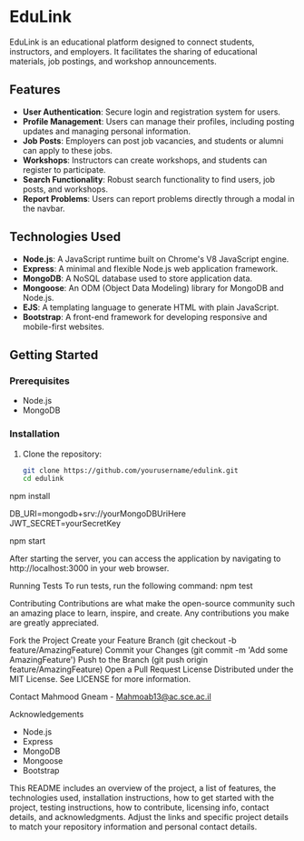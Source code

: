 # EduLink

EduLink is an educational platform designed to connect students, instructors, and employers. It facilitates the sharing of educational materials, job postings, and workshop announcements.

## Features

- **User Authentication**: Secure login and registration system for users.
- **Profile Management**: Users can manage their profiles, including posting updates and managing personal information.
- **Job Posts**: Employers can post job vacancies, and students or alumni can apply to these jobs.
- **Workshops**: Instructors can create workshops, and students can register to participate.
- **Search Functionality**: Robust search functionality to find users, job posts, and workshops.
- **Report Problems**: Users can report problems directly through a modal in the navbar.

## Technologies Used

- **Node.js**: A JavaScript runtime built on Chrome's V8 JavaScript engine.
- **Express**: A minimal and flexible Node.js web application framework.
- **MongoDB**: A NoSQL database used to store application data.
- **Mongoose**: An ODM (Object Data Modeling) library for MongoDB and Node.js.
- **EJS**: A templating language to generate HTML with plain JavaScript.
- **Bootstrap**: A front-end framework for developing responsive and mobile-first websites.

## Getting Started

### Prerequisites

- Node.js
- MongoDB

### Installation

1. Clone the repository:
   ```bash
   git clone https://github.com/yourusername/edulink.git
   cd edulink
npm install

DB_URI=mongodb+srv://yourMongoDBUriHere
JWT_SECRET=yourSecretKey

npm start


After starting the server, you can access the application by navigating to http://localhost:3000 in your web browser.

Running Tests
To run tests, run the following command:
npm test


Contributing
Contributions are what make the open-source community such an amazing place to learn, inspire, and create. Any contributions you make are greatly appreciated.

Fork the Project
Create your Feature Branch (git checkout -b feature/AmazingFeature)
Commit your Changes (git commit -m 'Add some AmazingFeature')
Push to the Branch (git push origin feature/AmazingFeature)
Open a Pull Request
License
Distributed under the MIT License. See LICENSE for more information.

Contact
Mahmood Gneam - Mahmoab13@ac.sce.ac.il



Acknowledgements
* Node.js
* Express
* MongoDB
* Mongoose
* Bootstrap

This README includes an overview of the project, a list of features, the technologies used, installation instructions, how to get started with the project, testing instructions, how to contribute, licensing info, contact details, and acknowledgments. Adjust the links and specific project details to match your repository information and personal contact details.





